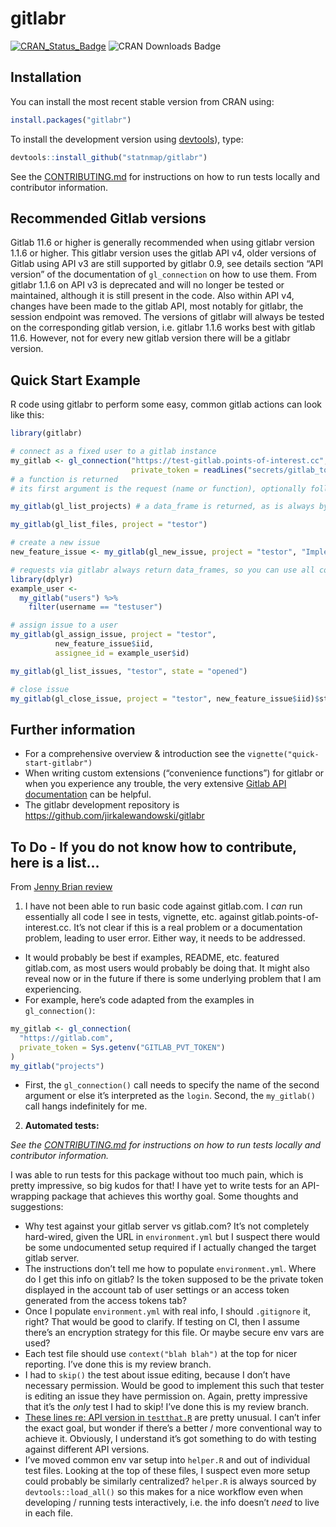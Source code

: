 
<!-- README.md is generated from README.Rmd. Please edit that file -->

# gitlabr

<!-- badges: start -->

[![CRAN\_Status\_Badge](https://www.r-pkg.org/badges/version/gitlabr)](https://cran.r-project.org/package=gitlabr)
![CRAN Downloads Badge](https://cranlogs.r-pkg.org/badges/gitlabr)
<!-- badges: end -->

## Installation

You can install the most recent stable version from CRAN using:

``` r
install.packages("gitlabr")
```

To install the development version using
[devtools](https://cran.r-project.org/package=devtools)), type:

``` r
devtools::install_github("statnmap/gitlabr")
```

See the [CONTRIBUTING.md](CONTRIBUTING.md) for instructions on how to
run tests locally and contributor information.

## Recommended Gitlab versions

Gitlab 11.6 or higher is generally recommended when using gitlabr
version 1.1.6 or higher. This gitlabr version uses the gitlab API v4,
older versions of Gitlab using API v3 are still supported by gitlabr
0.9, see details section “API version” of the documentation of
`gl_connection` on how to use them. From gitlabr 1.1.6 on API v3 is
deprecated and will no longer be tested or maintained, although it is
still present in the code. Also within API v4, changes have been made to
the gitlab API, most notably for gitlabr, the session endpoint was
removed. The versions of gitlabr will always be tested on the
corresponding gitlab version, i.e. gitlabr 1.1.6 works best with gitlab
11.6. However, not for every new gitlab version there will be a gitlabr
version.

## Quick Start Example

R code using gitlabr to perform some easy, common gitlab actions can
look like this:

``` r
library(gitlabr)

# connect as a fixed user to a gitlab instance
my_gitlab <- gl_connection("https://test-gitlab.points-of-interest.cc",
                           private_token = readLines("secrets/gitlab_token.txt"))
# a function is returned
# its first argument is the request (name or function), optionally followed by parameters

my_gitlab(gl_list_projects) # a data_frame is returned, as is always by gitlabr functions

my_gitlab(gl_list_files, project = "testor")

# create a new issue
new_feature_issue <- my_gitlab(gl_new_issue, project = "testor", "Implement new feature")

# requests via gitlabr always return data_frames, so you can use all common manipulations
library(dplyr)
example_user <-
  my_gitlab("users") %>%
    filter(username == "testuser")

# assign issue to a user
my_gitlab(gl_assign_issue, project = "testor",
          new_feature_issue$iid,
          assignee_id = example_user$id)

my_gitlab(gl_list_issues, "testor", state = "opened")

# close issue
my_gitlab(gl_close_issue, project = "testor", new_feature_issue$iid)$state
```

## Further information

  - For a comprehensive overview & introduction see the
    `vignette("quick-start-gitlabr")`
  - When writing custom extensions (“convenience functions”) for gitlabr
    or when you experience any trouble, the very extensive [Gitlab API
    documentation](http://doc.gitlab.com/ce/api/) can be helpful.
  - The gitlabr development repository is
    <https://github.com/jirkalewandowski/gitlabr>

## To Do - If you do not know how to contribute, here is a list…

From [Jenny Brian
review](https://github.com/jennybc/gitlabr/blob/jenny-review/jenny-review.md)

1.  I have not been able to run basic code against gitlab.com. I *can*
    run essentially all code I see in tests, vignette, etc. against
    gitlab.points-of-interest.cc. It’s not clear if this is a real
    problem or a documentation problem, leading to user error. Either
    way, it needs to be addressed.

<!-- end list -->

  - It would probably be best if examples, README, etc. featured
    gitlab.com, as most users would probably be doing that. It might
    also reveal now or in the future if there is some underlying problem
    that I am experiencing.
  - For example, here’s code adapted from the examples in
    `gl_connection()`:

<!-- end list -->

``` r
my_gitlab <- gl_connection(
  "https://gitlab.com",
  private_token = Sys.getenv("GITLAB_PVT_TOKEN")
)
my_gitlab("projects")
```

  - First, the `gl_connection()` call needs to specify the name of the
    second argument or else it’s interpreted as the `login`. Second, the
    `my_gitlab()` call hangs indefinitely for me.

<!-- end list -->

2.  **Automated tests:**

*See the [CONTRIBUTING.md](CONTRIBUTING.md) for instructions on how to
run tests locally and contributor information.*

I was able to run tests for this package without too much pain, which is
pretty impressive, so big kudos for that\! I have yet to write tests for
an API-wrapping package that achieves this worthy goal. Some thoughts
and suggestions:

  - Why test against your gitlab server vs gitlab.com? It’s not
    completely hard-wired, given the URL in `environment.yml` but I
    suspect there would be some undocumented setup required if I
    actually changed the target gitlab server.
  - The instructions don’t tell me how to populate `environment.yml`.
    Where do I get this info on gitlab? Is the token supposed to be the
    private token displayed in the account tab of user settings or an
    access token generated from the access tokens tab?
  - Once I populate `environment.yml` with real info, I should
    `.gitignore` it, right? That would be good to clarify. If testing on
    CI, then I assume there’s an encryption strategy for this file. Or
    maybe secure env vars are used?
  - Each test file should use `context("blah blah")` at the top for
    nicer reporting. I’ve done this is my review branch.
  - I had to `skip()` the test about issue editing, because I don’t have
    necessary permission. Would be good to implement this such that
    tester is editing an issue they have permission on. Again, pretty
    impressive that it’s the *only* test I had to skip\! I’ve done this
    is my review branch.
  - [These lines re: API version in
    `testthat.R`](https://github.com/jirkalewandowski/gitlabr/blob/3525479b1316abd2f2122f7778be2c3c4f8b3d06/tests/testthat.R#L4-L14)
    are pretty unusual. I can’t infer the exact goal, but wonder if
    there’s a better / more conventional way to achieve it. Obviously, I
    understand it’s got something to do with testing against different
    API versions.
  - I’ve moved common env var setup into `helper.R` and out of
    individual test files. Looking at the top of these files, I suspect
    even more setup could probably be similarly centralized? `helper.R`
    is always sourced by `devtools::load_all()` so this makes for a nice
    workflow even when developing / running tests interactively,
    i.e. the info doesn’t *need* to live in each file.
